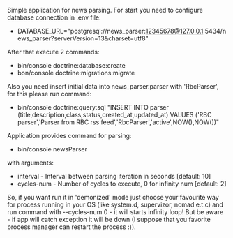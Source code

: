 Simple application for news parsing.
For start you need to configure database connection in .env file:

* DATABASE_URL="postgresql://news_parser:12345678@127.0.0.1:5434/news_parser?serverVersion=13&charset=utf8"

After that execute 2 commands:

* bin/console doctrine:database:create
* bon/console doctrine:migrations:migrate

Also you need insert initial data into news_parser.parser with 'RbcParser', for this please run command:

* bin/console doctrine:query:sql "INSERT INTO parser (title,description,class,status,created_at,updated_at) VALUES ('RBC parser','Parser from RBC rss feed','RbcParser','active',NOW(),NOW())"

Application provides command for parsing:

* bin/console newsParser

with arguments:
* interval - Interval between parsing iteration in seconds [default: 10]
* cycles-num - Number of cycles to execute, 0 for infinity num [default: 2]

So, if you want run it in 'demonized' mode just choose your favourite way for process running in your OS (like system.d, supervizor, nomad e.t.c) and run command with --cycles-num 0 - it will starts infinity loop! But be aware - if app will catch exception it will be down (I suppose that you favorite process manager can restart the process :)).
